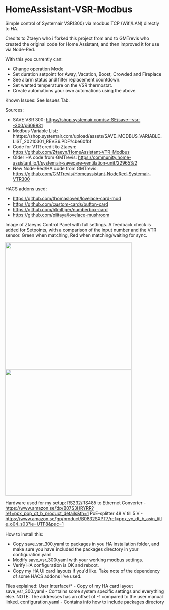 # HomeAssistant-VSR-Modbus
Simple control of Systemair VSR(300) via modbus TCP (Wifi/LAN) directly to HA.

Credits to Ztaeyn who i forked this project from and to GMTrevis who created the original code for Home Assistant, and then improved it for use via Node-Red.

With this you currently can:
- Change operation Mode
- Set duration setpoint for Away, Vacation, Boost, Crowded and Fireplace
- See alarm status and filter replacement countdown.
- Set wanted temperature on the VSR thermostat.
- Create automations your own automations using the above. 

Known Issues:
See Issues Tab.


Sources:
* SAVE VSR 300: https://shop.systemair.com/sv-SE/save--vsr--300/p609831
* Modbus Variable List: hhttps://shop.systemair.com/upload/assets/SAVE_MODBUS_VARIABLE_LIST_20210301_REV36.PDF?cbe60fbf
* Code for VTR credit to Ztaeyn: https://github.com/Ztaeyn/HomeAssistant-VTR-Modbus
* Older HA code from GMTrevis: https://community.home-assistant.io/t/systemair-savecare-ventilation-unit/229653/2 
* New Node-Red/HA code from GMTrevis: https://github.com/GMTrevis/Homeassistant-NodeRed-Systemair-VTR300

HACS addons used:
* https://github.com/thomasloven/lovelace-card-mod
* https://github.com/custom-cards/button-card
* https://github.com/htmltiger/numberbox-card
* https://github.com/piitaya/lovelace-mushroom

Image of Ztaeyns Control Panel with full settings. A feedback check is added for Setpoints, with a comparison of the input number and the VTR sensor. Green when matching, Red when matching/waiting for sync.

<img src="https://user-images.githubusercontent.com/58105460/212980334-ebb6171f-e2f8-463c-b7aa-30d927fd5b3e.png" width="400">
<img src="https://user-images.githubusercontent.com/58105460/212980462-d8833cf8-0271-4090-b510-cd9a067c1393.png" width="400">


Hardware used for my setup:
RS232/RS485 to Ethernet Converter - https://www.amazon.se/dp/B07S3HRYRR?ref=ppx_pop_dt_b_product_details&th=1
PoE-splitter 48 V till 5 V - https://www.amazon.se/gp/product/B0832SXPT7/ref=ppx_yo_dt_b_asin_title_o04_s03?ie=UTF8&psc=1


How to install this:
- Copy save_vsr_300.yaml to packages in you HA installation folder, and make sure you have included the packages directory in your configuration.yaml
- Modify save_vsr_300.yaml with your working modbus settings.
- Verify HA configuration is OK and reboot.
- Copy my HA UI card layouts if you'd like. Take note of the dependency of some HACS addons I've used.

Files explained:
User Interface/* - Copy of my HA card layout
save_vsr_300.yaml - Contains some system specific settings and everything else. NOTE: The addresses has an offset of -1 compared to the user manual linked.
configuration.yaml - Contains info how to include packages directory



